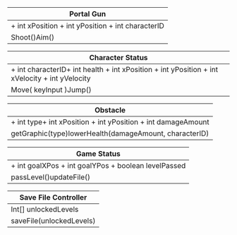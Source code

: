 | Portal Gun |
| --- |
| + int xPosition  + int yPosition  + int characterID |
| Shoot()Aim() |

| Character Status |
| --- |
| + int characterID+ int health  + int xPosition  + int yPosition  + int xVelocity  + int yVelocity |
| Move( keyInput )Jump() |

| Obstacle |
| --- |
| + int type+ int xPosition  + int yPosition  + int damageAmount |
| getGraphic(type)lowerHealth(damageAmount, characterID) |

| Game Status |
| --- |
| + int goalXPos  + int goalYPos  + boolean levelPassed |
| passLevel()updateFile() |

| Save File Controller |
| --- |
| Int[] unlockedLevels |
| saveFile(unlockedLevels) |

